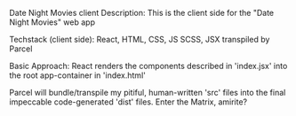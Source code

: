 Date Night Movies client
Description:
This is the client side for the "Date Night Movies" web app

Techstack (client side):
React,
HTML, CSS, JS
SCSS, JSX transpiled by Parcel

Basic Approach:
React renders the components described in 'index.jsx' into the root app-container in 'index.html'

Parcel will bundle/transpile my pitiful, human-written 'src' files into the final impeccable code-generated 'dist' files. Enter the Matrix, amirite?
